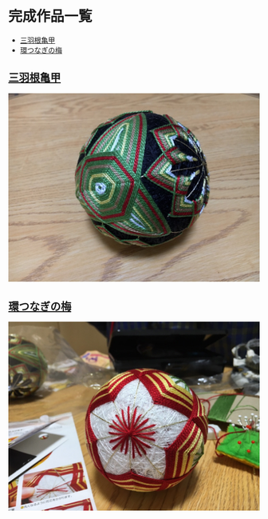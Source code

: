 # 完成作品一覧
- [三羽根亀甲](https://github.com/Masaki-Okuyama/Temari-craft/blob/master/Temari-diary/README.md#%E4%B8%89%E7%BE%BD%E6%A0%B9%E4%BA%80%E7%94%B2)
- [環つなぎの梅](https://github.com/Masaki-Okuyama/Temari-craft/blob/master/Temari-diary/README.md#%E7%92%B0%E3%81%A4%E3%81%AA%E3%81%8E%E3%81%AE%E6%A2%85)

## [三羽根亀甲](https://github.com/Masaki-Okuyama/Temari-craft/blob/master/Temari-diary/1st-kemari-craft.md)  
![mitubane](https://github.com/Masaki-Okuyama/Temari-craft/blob/images/mitubane.jpg)

## [環つなぎの梅](https://github.com/Masaki-Okuyama/Temari-craft/blob/master/Temari-diary/2nd-temari-craft.md)  
![kantsunagi](https://github.com/Masaki-Okuyama/Temari-craft/blob/images/kantsunagi.jpg)
